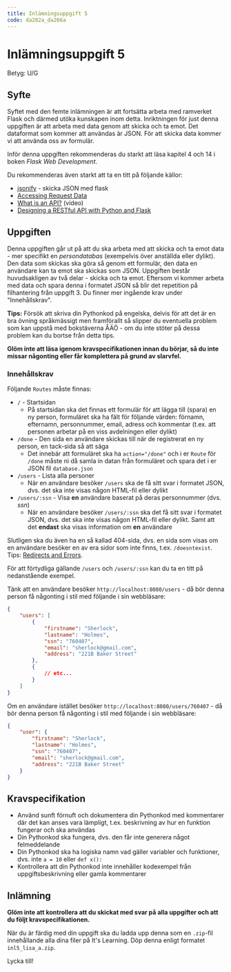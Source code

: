 ```yaml
---
title: Inlämningsuppgift 5
code: da282a_da266a
---
```


# Inlämningsuppgift 5

Betyg: U/G

## Syfte

Syftet med den femte inlämningen är att fortsätta arbeta med ramverket Flask och därmed utöka kunskapen inom detta. Inriktningen för just denna uppgiften är att arbeta med data genom att skicka och ta emot. Det dataformat som kommer att användas är JSON. För att skicka data kommer vi att använda oss av formulär.

Inför denna uppgiften rekommenderas du starkt att läsa kapitel 4 och 14 i boken _Flask Web Development_.

Du rekommenderas även starkt att ta en titt på följande källor:

* [jsonify](http://flask.pocoo.org/docs/0.11/api/#flask.json.jsonify) - skicka JSON med flask
* [Accessing Request Data](http://flask.pocoo.org/docs/0.11/quickstart/#accessing-request-data)
* [What is an API?](https://www.youtube.com/watch?v=s7wmiS2mSXY) (video)
* [Designing a RESTful API with Python and Flask](http://blog.miguelgrinberg.com/post/designing-a-restful-api-with-python-and-flask)

## Uppgiften

Denna uppgiften går ut på att du ska arbeta med att skicka och ta emot data - mer specifikt en *persondatabas* (exempelvis över anställda eller dylikt). Den data som skickas ska göra så genom ett formulär, den data en användare kan ta emot ska skickas som JSON. Uppgiften består huvudsakligen av två delar - skicka och ta emot. Eftersom vi kommer arbeta med data och spara denna i formatet JSON så blir det repetition på filhantering från uppgift 3. Du finner mer ingående krav under "Innehållskrav".

**Tips:** Försök att skriva din Pythonkod på engelska, delvis för att det är en bra övning språkmässigt men framförallt så slipper du eventuella problem som kan uppstå med bokstäverna ÅÄÖ - om du inte stöter på dessa problem kan du bortse från detta tips.

**Glöm inte att läsa igenom kravspecifikationen innan du börjar, så du inte missar någonting eller får komplettera på grund av slarvfel.** 

### Innehållskrav

Följande `Routes` måste finnas:

* `/` - Startsidan
    * På startsidan ska det finnas ett formulär för att lägga till (spara) en ny person, formuläret ska ha fält för följande värden: förnamn, efternamn, personnummer, email, adress och kommentar (t.ex. att personen arbetar på en viss avdelningen eller dylikt)
* `/done` - Den sida en användare skickas till när de registrerat en ny person, en tack-sida så att säga
    * Det innebär att formuläret ska ha `action="/done"` och i er `Route` för `/done` måste ni då samla in datan från formuläret och spara det i er JSON fil `database.json`
* `/users` - Lista alla personer
    * När en användare besöker `/users` ska de få sitt svar i formatet JSON, dvs. det ska inte visas någon HTML-fil eller dylikt
* `/users/:ssn` - Visa **en** användare baserat på deras personnummer (dvs. *ssn*)
    * När en användare besöker `/users/:ssn` ska det få sitt svar i formatet JSON, dvs. det ska inte visas någon HTML-fil eller dylikt. Samt att det **endast** ska visas information om **en** användare

Slutligen ska du även ha en så kallad 404-sida, dvs. en sida som visas om en användare besöker en av era sidor som inte finns, t.ex. `/doesntexist`. Tips: [Redirects and Errors](http://flask.pocoo.org/docs/0.11/quickstart/#redirects-and-errors).

För att förtydliga gällande `/users` och `/users/:ssn` kan du ta en titt på nedanstående exempel.

Tänk att en användare besöker `http://localhost:8080/users` - då bör denna person få någonting i stil med följande i sin webbläsare:

``` json
{
    "users": [
        {
            "firstname": "Sherlock",
            "lastname": "Holmes",
            "ssn": "760407",
            "email": "sherlock@gmail.com",
            "address": "221B Baker Street"
        },
        {
            // etc...
        }
    ]
}
```

Om en användare istället besöker `http://localhost:8080/users/760407` - då bör denna person få någonting i stil med följande i sin webbläsare:

``` json
{
    "user": {
        "firstname": "Sherlock",
        "lastname": "Holmes",
        "ssn": "760407",
        "email": "sherlock@gmail.com",
        "address": "221B Baker Street"
    }
}
```

## Kravspecifikation

* Använd sunft förnuft och dokumentera din Pythonkod med kommentarer där det kan anses vara lämpligt, t.ex. beskrivning av hur en funktion fungerar och ska användas
* Din Pythonkod ska fungera, dvs. den får inte generera något felmeddelande
* Din Pythonkod ska ha logiska namn vad gäller variabler och funktioner, dvs. inte `a = 10` eller `def x():`
* Kontrollera att din Pythonkod inte innehåller kodexempel från uppgiftsbeskrivning eller gamla kommentarer

## Inlämning

**Glöm inte att kontrollera att du skickat med svar på alla uppgifter och att du följt kravspecifikationen.**

När du är färdig med din uppgift ska du ladda upp denna som en `.zip`-fil innehållande alla dina filer på It's Learning. Döp denna enligt formatet `inl5_lisa_a.zip`.

Lycka till!
